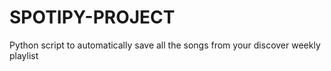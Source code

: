 # SPOTIPY-PROJECT
Python script to automatically save all the songs from your discover weekly playlist
